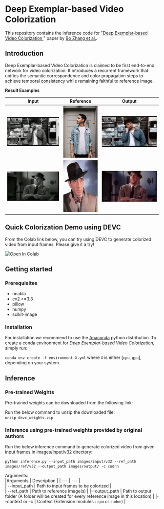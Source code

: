 # Deep Exemplar-based Video Colorization 

This repository contains the inference code for "[Deep Exemplar-based Video Colorization ](https://arxiv.org/abs/1906.09909)" 
paper by [Bo Zhang et al.](https://github.com/zhangmozhe/Deep-Exemplar-based-Video-Colorization).

## Introduction
Deep Exemplar-based Video Colorization is claimed to be first end-to-end network for video colorization. It introduces a recurrent framework that unifies the semantic correspondence and color propagation steps to achieve temporal consistency while remaining faithful to reference image.

__Result Examples__

| Input               | Reference                  | Output |
| :--------------------: | :---------------------: | :---------------------: |
|![](images/examples/mov1.gif) | ![](images/examples/ref1.jpg) | ![](images/examples/out1.gif) | 
|![](images/examples/mov2.gif) | ![](images/examples/ref2.jpg) | ![](images/examples/out2.gif) |

## Quick Colorization Demo using DEVC

From the Colab link below, you can try using DEVC to generate colorized video from input frames. Please give it a try!

[![Open In Colab](https://colab.research.google.com/assets/colab-badge.svg)](https://github.com/nnabla/nnabla-examples)

## Getting started

### Prerequisites
* nnabla 
* cv2 >=3.3
* pillow
* numpy
* scikit-image

### Installation

For installation we recommend to use the [Anaconda](https://anaconda.org/) python distribution. To create a conda environment for _Deep Exemplar-based Video Colorization_, simply run:

`conda env create -f environment-X.yml` where `X` is either [`cpu`, `gpu`], depending on your system. 

## Inference

### Pre-trained Weights
Pre-trained weights can be downloaded from the following link:  

Run the below command to unzip the downloaded file:  
`unzip devc_weights.zip`
### Inference using pre-trained weights provided by original authors
Run the below inference command to generate colorized video from given input frames in images/input/v32 directory:

```
python inference.py --input_path images/input/v32 --ref_path images/ref/v32 --output_path images/output/ -c cudnn 
```
Arguments:  
|Arguments  | Description | 
| --- | --- |  
| --input_path |  Path to input frames to be colorized |   
| --ref_path |  Path to reference image(s)  |
|--output_path |  Path to output folder (A folder will be created for every reference image in this location) | 
|--context or -c |  Context (Extension modules : `cpu` or `cudnn`)  |

